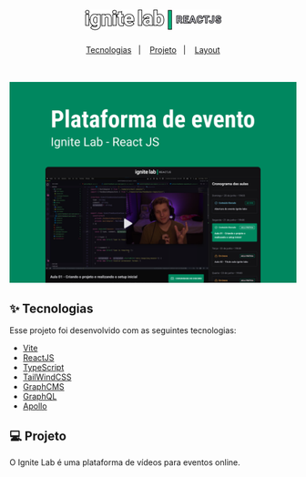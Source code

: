 <h1 align="center">
  <img src=".github/logo.png" alt="Ignite Lab ReactJS" title="Ignite Lab ReactJS" />
</h1>

<p align="center">
  <a href="#-tecnologias">Tecnologias</a>&nbsp;&nbsp;&nbsp;|&nbsp;&nbsp;&nbsp;
  <a href="#-projeto">Projeto</a>&nbsp;&nbsp;&nbsp;|&nbsp;&nbsp;&nbsp;
  <a href="#-layout">Layout</a>
</p>

</br>
</br>

<span align="center">
  <img src=".github/capa.png" alt="Capa Ignite Lab ReactJS" title="Capa Ignite Lab ReactJS" />
</span>


## ✨ Tecnologias

Esse projeto foi desenvolvido com as seguintes tecnologias:

- [Vite](https://vitejs.dev)
- [ReactJS](https://reactjs.org)
- [TypeScript](https://www.typescriptlang.org/)
- [TailWindCSS](https://tailwindcss.com)
- [GraphCMS](https://graphcms.com)
- [GraphQL](https://graphql.org)
- [Apollo](https://www.apollographql.com)

## 💻 Projeto

O Ignite Lab é uma plataforma de vídeos para eventos online.
